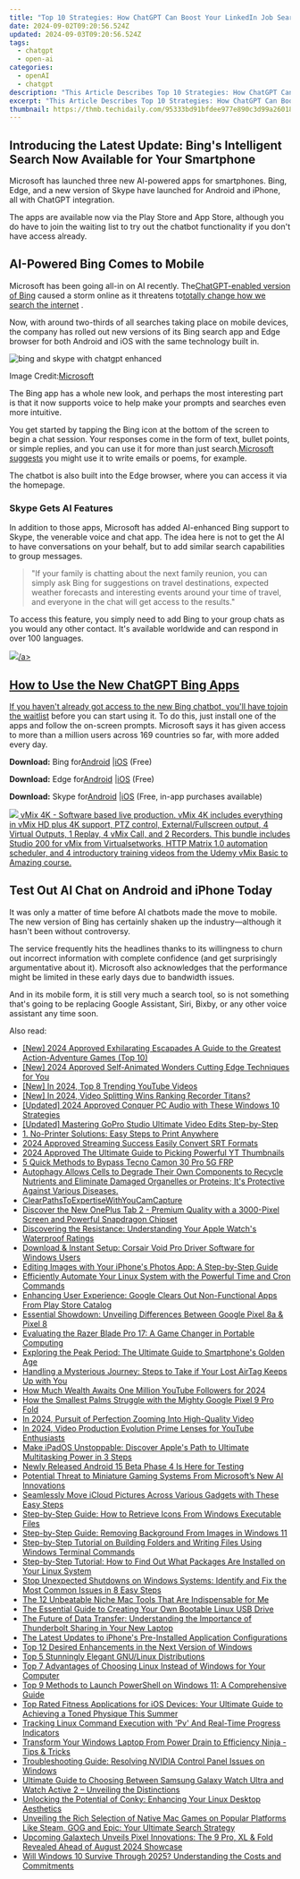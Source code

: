 ```yaml
---
title: "Top 10 Strategies: How ChatGPT Can Boost Your LinkedIn Job Search"
date: 2024-09-02T09:20:56.524Z
updated: 2024-09-03T09:20:56.524Z
tags:
  - chatgpt
  - open-ai
categories:
  - openAI
  - chatgpt
description: "This Article Describes Top 10 Strategies: How ChatGPT Can Boost Your LinkedIn Job Search"
excerpt: "This Article Describes Top 10 Strategies: How ChatGPT Can Boost Your LinkedIn Job Search"
thumbnail: https://thmb.techidaily.com/95333bd91bfdee977e890c3d99a260180b34b4ad300f9b943b40a4dfe4ccda73.jpg
---
```


## Introducing the Latest Update: Bing's Intelligent Search Now Available for Your Smartphone

 Microsoft has launched three new AI-powered apps for smartphones. Bing, Edge, and a new version of Skype have launched for Android and iPhone, all with ChatGPT integration.

 The apps are available now via the Play Store and App Store, although you do have to join the waiting list to try out the chatbot functionality if you don't have access already.

## AI-Powered Bing Comes to Mobile

 Microsoft has been going all-in on AI recently. The[ChatGPT-enabled version of Bing](https://www.makeuseof.com/microsoft-bing-gets-chatgpt-ai/) caused a storm online as it threatens to[totally change how we search the internet](https://www.makeuseof.com/is-chatgpt-search-engine-threat/) .

 Now, with around two-thirds of all searches taking place on mobile devices, the company has rolled out new versions of its Bing search app and Edge browser for both Android and iOS with the same technology built in.

![bing and skype with chatgpt enhanced](https://static1.makeuseofimages.com/wordpress/wp-content/uploads/2023/02/bing-and-skype-with-chatgpt-enhanced.jpg)

 Image Credit:[Microsoft](https://blogs.microsoft.com/blog/2023/02/22/the-new-bing-preview-experience-arrives-on-bing-and-edge-mobile-apps-introducing-bing-now-in-skype/)

 The Bing app has a whole new look, and perhaps the most interesting part is that it now supports voice to help make your prompts and searches even more intuitive.

 You get started by tapping the Bing icon at the bottom of the screen to begin a chat session. Your responses come in the form of text, bullet points, or simple replies, and you can use it for more than just search.[Microsoft suggests](https://blogs.microsoft.com/blog/2023/02/22/the-new-bing-preview-experience-arrives-on-bing-and-edge-mobile-apps-introducing-bing-now-in-skype/) you might use it to write emails or poems, for example.

 The chatbot is also built into the Edge browser, where you can access it via the homepage.

### Skype Gets AI Features

 In addition to those apps, Microsoft has added AI-enhanced Bing support to Skype, the venerable voice and chat app. The idea here is not to get the AI to have conversations on your behalf, but to add similar search capabilities to group messages.

> "If your family is chatting about the next family reunion, you can simply ask Bing for suggestions on travel destinations, expected weather forecasts and interesting events around your time of travel, and everyone in the chat will get access to the results."

 To access this feature, you simply need to add Bing to your group chats as you would any other contact. It's available worldwide and can respond in over 100 languages.

<!-- affiliate ads begin -->
<a href="https://store.nero.com/order/checkout.php?PRODS=4729507&QTY=1&AFFILIATE=108875&CART=1"><img src="https://www.nero.com/nero-com-wAssets/img/banners/2023/TIU/Nero_TuneItUp_Screen_2.webp" border="0">/a>
<!-- affiliate ads end -->
## How to Use the New ChatGPT Bing Apps

 If you haven't already got access to the new Bing chatbot, you'll have to[join the waitlist](https://www.makeuseof.com/try-bing-ai-powered-search-engine/) before you can start using it. To do this, just install one of the apps and follow the on-screen prompts. Microsoft says it has given access to more than a million users across 169 countries so far, with more added every day.

**Download:** Bing for[Android](https://www.anrdoezrs.net/links/7251228/type/dlg/sid/UUmuoUeUpU2022079/https://play.google.com/store/apps/details?id=com.microsoft.bing) |[iOS](https://apps.apple.com/us/app/microsoft-bing-search/id345323231) (Free)

**Download:** Edge for[Android](https://www.anrdoezrs.net/links/7251228/type/dlg/sid/UUmuoUeUpU2022079/https://play.google.com/store/apps/details?id=com.microsoft.emmx) |[iOS](https://apps.apple.com/us/app/microsoft-edge-web-browser/id1288723196) (Free)

**Download:** Skype for[Android](https://www.anrdoezrs.net/links/7251228/type/dlg/sid/UUmuoUeUpU2022079/https://play.google.com/store/apps/details?id=com.skype.raider) |[iOS](https://apps.apple.com/us/app/skype/id304878510) (Free, in-app purchases available)

<!-- affiliate ads begin -->
<a href="https://secure.2checkout.com/order/checkout.php?PRODS=30901369&QTY=1&AFFILIATE=108875&CART=1"> <img src="https://secure.avangate.com/images/merchant/ce9a6fb2becc2d235e62b125e9260102/products/1_copy_vMixCallScreenshot1-large.jpg" border="0"> vMix 4K - Software based live production. vMix 4K includes everything in vMix HD plus 4K support, PTZ control, External/Fullscreen output, 4 Virtual Outputs, 1 Replay, 4 vMix Call, and 2 Recorders. 
This bundle includes Studio 200 for vMix from Virtualsetworks, HTTP Matrix 1.0 automation scheduler, and 4 introductory training videos from the Udemy vMix Basic to Amazing course. </a>
<!-- affiliate ads end -->
## Test Out AI Chat on Android and iPhone Today

 It was only a matter of time before AI chatbots made the move to mobile. The new version of Bing has certainly shaken up the industry—although it hasn't been without controversy.

 The service frequently hits the headlines thanks to its willingness to churn out incorrect information with complete confidence (and get surprisingly argumentative about it). Microsoft also acknowledges that the performance might be limited in these early days due to bandwidth issues.

 And in its mobile form, it is still very much a search tool, so is not something that's going to be replacing Google Assistant, Siri, Bixby, or any other voice assistant any time soon.


<ins class="adsbygoogle"
     style="display:block"
     data-ad-format="autorelaxed"
     data-ad-client="ca-pub-7571918770474297"
     data-ad-slot="1223367746"></ins>



<ins class="adsbygoogle"
     style="display:block"
     data-ad-client="ca-pub-7571918770474297"
     data-ad-slot="8358498916"
     data-ad-format="auto"
     data-full-width-responsive="true"></ins>

<span class="atpl-alsoreadstyle">Also read:</span>
<div><ul>
<li><a href="https://video-capture.techidaily.com/new-2024-approved-exhilarating-escapades-a-guide-to-the-greatest-action-adventure-games-top-10/"><u>[New] 2024 Approved  Exhilarating Escapades  A Guide to the Greatest Action-Adventure Games (Top 10)</u></a></li>
<li><a href="https://youtube-docs.techidaily.com/024-approved-self-animated-wonders-cutting-edge-techniques-for-you/"><u>[New] 2024 Approved  Self-Animated Wonders  Cutting Edge Techniques for You</u></a></li>
<li><a href="https://facebook-video-recording.techidaily.com/new-in-2024-top-8-trending-youtube-videos/"><u>[New] In 2024, Top 8 Trending YouTube Videos</u></a></li>
<li><a href="https://remote-screen-capture.techidaily.com/new-in-2024-video-splitting-wins-ranking-recorder-titans/"><u>[New] In 2024, Video Splitting Wins  Ranking Recorder Titans?</u></a></li>
<li><a href="https://article-files.techidaily.com/updated-2024-approved-conquer-pc-audio-with-these-windows-10-strategies/"><u>[Updated] 2024 Approved  Conquer PC Audio with These Windows 10 Strategies</u></a></li>
<li><a href="https://extra-guidance.techidaily.com/updated-mastering-gopro-studio-ultimate-video-edits-step-by-step/"><u>[Updated] Mastering GoPro Studio  Ultimate Video Edits Step-by-Step</u></a></li>
<li><a href="https://tech-hub.techidaily.com/1-no-printer-solutions-easy-steps-to-print-anywhere/"><u>1. No-Printer Solutions: Easy Steps to Print Anywhere</u></a></li>
<li><a href="https://some-approaches.techidaily.com/2024-approved-streaming-success-easily-convert-srt-formats/"><u>2024 Approved  Streaming Success  Easily Convert SRT Formats</u></a></li>
<li><a href="https://youtube-web.techidaily.com/approved-the-ultimate-guide-to-picking-powerful-yt-thumbnails/"><u>2024 Approved  The Ultimate Guide to Picking Powerful YT Thumbnails</u></a></li>
<li><a href="https://bypass-frp.techidaily.com/5-quick-methods-to-bypass-tecno-camon-30-pro-5g-frp-by-drfone-android/"><u>5 Quick Methods to Bypass Tecno Camon 30 Pro 5G FRP</u></a></li>
<li><a href="https://tech-hub.techidaily.com/autophagy-allows-cells-to-degrade-their-own-components-to-recycle-nutrients-and-eliminate-damaged-organelles-or-proteins-its-protective-against-various-dise46/"><u>Autophagy Allows Cells to Degrade Their Own Components to Recycle Nutrients and Eliminate Damaged Organelles or Proteins; It's Protective Against Various Diseases.</u></a></li>
<li><a href="https://digital-screen-recording.techidaily.com/clearpathstoexpertisewithyoucamcapture/"><u>ClearPathsToExpertiseWithYouCamCapture</u></a></li>
<li><a href="https://tech-hub.techidaily.com/discover-the-new-oneplus-tab-2-premium-quality-with-a-3000-pixel-screen-and-powerful-snapdragon-chipset/"><u>Discover the New OnePlus Tab 2 - Premium Quality with a 3000-Pixel Screen and Powerful Snapdragon Chipset</u></a></li>
<li><a href="https://tech-hub.techidaily.com/discovering-the-resistance-understanding-your-apple-watchs-waterproof-ratings/"><u>Discovering the Resistance: Understanding Your Apple Watch's Waterproof Ratings</u></a></li>
<li><a href="https://hardware-help.techidaily.com/download-and-instant-setup-corsair-void-pro-driver-software-for-windows-users/"><u>Download & Instant Setup: Corsair Void Pro Driver Software for Windows Users</u></a></li>
<li><a href="https://tech-hub.techidaily.com/editing-images-with-your-iphones-photos-app-a-step-by-step-guide/"><u>Editing Images with Your iPhone's Photos App: A Step-by-Step Guide</u></a></li>
<li><a href="https://tech-hub.techidaily.com/efficiently-automate-your-linux-system-with-the-powerful-time-and-cron-commands/"><u>Efficiently Automate Your Linux System with the Powerful Time and Cron Commands</u></a></li>
<li><a href="https://tech-hub.techidaily.com/enhancing-user-experience-google-clears-out-non-functional-apps-from-play-store-catalog/"><u>Enhancing User Experience: Google Clears Out Non-Functional Apps From Play Store Catalog</u></a></li>
<li><a href="https://tech-hub.techidaily.com/essential-showdown-unveiling-differences-between-google-pixel-8a-and-pixel-8/"><u>Essential Showdown: Unveiling Differences Between Google Pixel 8a & Pixel 8</u></a></li>
<li><a href="https://meme-emoji.techidaily.com/evaluating-the-razer-blade-pro-17-a-game-changer-in-portable-computing/"><u>Evaluating the Razer Blade Pro 17: A Game Changer in Portable Computing</u></a></li>
<li><a href="https://tech-hub.techidaily.com/exploring-the-peak-period-the-ultimate-guide-to-smartphones-golden-age/"><u>Exploring the Peak Period: The Ultimate Guide to Smartphone's Golden Age</u></a></li>
<li><a href="https://tech-hub.techidaily.com/handling-a-mysterious-journey-steps-to-take-if-your-lost-airtag-keeps-up-with-you/"><u>Handling a Mysterious Journey: Steps to Take if Your Lost AirTag Keeps Up with You</u></a></li>
<li><a href="https://youtube-stream.techidaily.com/how-much-wealth-awaits-one-million-youtube-followers-for-2024/"><u>How Much Wealth Awaits One Million YouTube Followers for 2024</u></a></li>
<li><a href="https://tech-hub.techidaily.com/how-the-smallest-palms-struggle-with-the-mighty-google-pixel-9-pro-fold/"><u>How the Smallest Palms Struggle with the Mighty Google Pixel 9 Pro Fold</u></a></li>
<li><a href="https://extra-skills.techidaily.com/in-2024-pursuit-of-perfection-zooming-into-high-quality-video/"><u>In 2024, Pursuit of Perfection  Zooming Into High-Quality Video</u></a></li>
<li><a href="https://youtube-blog.techidaily.com/24-video-production-evolution-prime-lenses-for-youtube-enthusiasts/"><u>In 2024, Video Production Evolution  Prime Lenses for YouTube Enthusiasts</u></a></li>
<li><a href="https://tech-hub.techidaily.com/make-ipados-unstoppable-discover-apples-path-to-ultimate-multitasking-power-in-3-steps/"><u>Make iPadOS Unstoppable: Discover Apple's Path to Ultimate Multitasking Power in 3 Steps</u></a></li>
<li><a href="https://tech-hub.techidaily.com/newly-released-android-15-beta-phase-4-is-here-for-testing/"><u>Newly Released Android 15 Beta Phase 4 Is Here for Testing</u></a></li>
<li><a href="https://tech-hub.techidaily.com/potential-threat-to-miniature-gaming-systems-from-microsofts-new-ai-innovations/"><u>Potential Threat to Miniature Gaming Systems From Microsoft’s New AI Innovations</u></a></li>
<li><a href="https://tech-hub.techidaily.com/seamlessly-move-icloud-pictures-across-various-gadgets-with-these-easy-steps/"><u>Seamlessly Move iCloud Pictures Across Various Gadgets with These Easy Steps</u></a></li>
<li><a href="https://tech-hub.techidaily.com/step-by-step-guide-how-to-retrieve-icons-from-windows-executable-files/"><u>Step-by-Step Guide: How to Retrieve Icons From Windows Executable Files</u></a></li>
<li><a href="https://tech-hub.techidaily.com/step-by-step-guide-removing-background-from-images-in-windows-11/"><u>Step-by-Step Guide: Removing Background From Images in Windows 11</u></a></li>
<li><a href="https://tech-hub.techidaily.com/step-by-step-tutorial-on-building-folders-and-writing-files-using-windows-terminal-commands/"><u>Step-by-Step Tutorial on Building Folders and Writing Files Using Windows Terminal Commands</u></a></li>
<li><a href="https://tech-hub.techidaily.com/step-by-step-tutorial-how-to-find-out-what-packages-are-installed-on-your-linux-system/"><u>Step-by-Step Tutorial: How to Find Out What Packages Are Installed on Your Linux System</u></a></li>
<li><a href="https://tech-hub.techidaily.com/stop-unexpected-shutdowns-on-windows-systems-identify-and-fix-the-most-common-issues-in-8-easy-steps/"><u>Stop Unexpected Shutdowns on Windows Systems: Identify and Fix the Most Common Issues in 8 Easy Steps</u></a></li>
<li><a href="https://tech-hub.techidaily.com/the-12-unbeatable-niche-mac-tools-that-are-indispensable-for-me/"><u>The 12 Unbeatable Niche Mac Tools That Are Indispensable for Me</u></a></li>
<li><a href="https://tech-hub.techidaily.com/the-essential-guide-to-creating-your-own-bootable-linux-usb-drive/"><u>The Essential Guide to Creating Your Own Bootable Linux USB Drive</u></a></li>
<li><a href="https://tech-hub.techidaily.com/the-future-of-data-transfer-understanding-the-importance-of-thunderbolt-sharing-in-your-new-laptop/"><u>The Future of Data Transfer: Understanding the Importance of Thunderbolt Sharing in Your New Laptop</u></a></li>
<li><a href="https://tech-hub.techidaily.com/the-latest-updates-to-iphones-pre-installed-application-configurations/"><u>The Latest Updates to iPhone's Pre-Installed Application Configurations</u></a></li>
<li><a href="https://tech-hub.techidaily.com/top-12-desired-enhancements-in-the-next-version-of-windows/"><u>Top 12 Desired Enhancements in the Next Version of Windows</u></a></li>
<li><a href="https://tech-hub.techidaily.com/top-5-stunningly-elegant-gnulinux-distributions/"><u>Top 5 Stunningly Elegant GNU/Linux Distributions</u></a></li>
<li><a href="https://tech-hub.techidaily.com/top-7-advantages-of-choosing-linux-instead-of-windows-for-your-computer/"><u>Top 7 Advantages of Choosing Linux Instead of Windows for Your Computer</u></a></li>
<li><a href="https://tech-hub.techidaily.com/top-9-methods-to-launch-powershell-on-windows-11-a-comprehensive-guide/"><u>Top 9 Methods to Launch PowerShell on Windows 11: A Comprehensive Guide</u></a></li>
<li><a href="https://tech-hub.techidaily.com/top-rated-fitness-applications-for-ios-devices-your-ultimate-guide-to-achieving-a-toned-physique-this-summer/"><u>Top Rated Fitness Applications for iOS Devices: Your Ultimate Guide to Achieving a Toned Physique This Summer</u></a></li>
<li><a href="https://tech-hub.techidaily.com/tracking-linux-command-execution-with-pv-and-real-time-progress-indicators/"><u>Tracking Linux Command Execution with 'Pv' And Real-Time Progress Indicators</u></a></li>
<li><a href="https://tech-hub.techidaily.com/transform-your-windows-laptop-from-power-drain-to-efficiency-ninja-tips-and-tricks/"><u>Transform Your Windows Laptop From Power Drain to Efficiency Ninja - Tips & Tricks</u></a></li>
<li><a href="https://tech-hub.techidaily.com/troubleshooting-guide-resolving-nvidia-control-panel-issues-on-windows/"><u>Troubleshooting Guide: Resolving NVIDIA Control Panel Issues on Windows</u></a></li>
<li><a href="https://tech-hub.techidaily.com/ultimate-guide-to-choosing-between-samsung-galaxy-watch-ultra-and-watch-active-2-unveiling-the-distinctions/"><u>Ultimate Guide to Choosing Between Samsung Galaxy Watch Ultra and Watch Active 2 – Unveiling the Distinctions</u></a></li>
<li><a href="https://tech-hub.techidaily.com/unlocking-the-potential-of-conky-enhancing-your-linux-desktop-aesthetics/"><u>Unlocking the Potential of Conky: Enhancing Your Linux Desktop Aesthetics</u></a></li>
<li><a href="https://tech-hub.techidaily.com/unveiling-the-rich-selection-of-native-mac-games-on-popular-platforms-like-steam-gog-and-epic-your-ultimate-search-strategy/"><u>Unveiling the Rich Selection of Native Mac Games on Popular Platforms Like Steam, GOG and Epic: Your Ultimate Search Strategy</u></a></li>
<li><a href="https://tech-hub.techidaily.com/upcoming-galaxtech-unveils-pixel-innovations-the-9-pro-xl-and-fold-revealed-ahead-of-august-2024-showcase/"><u>Upcoming Galaxtech Unveils Pixel Innovations: The 9 Pro, XL & Fold Revealed Ahead of August 2024 Showcase</u></a></li>
<li><a href="https://tech-hub.techidaily.com/will-windows-10-survive-through-2025-understanding-the-costs-and-commitments/"><u>Will Windows 10 Survive Through 2025? Understanding the Costs and Commitments</u></a></li>
</ul></div>
